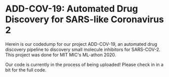 # ADD-COV-19: Automated Drug Discovery for SARS-like Coronavirus 2

Herein is our codedump for our project ADD-COV-19, an automated drug discovery pipeline to discovery small molecule inhibitors for SARS-COV-2. This project was done for MIT MIC's ML-athon 2020.

Our code is currently in the process of being uploaded! Please check in in a bit for the full code.
